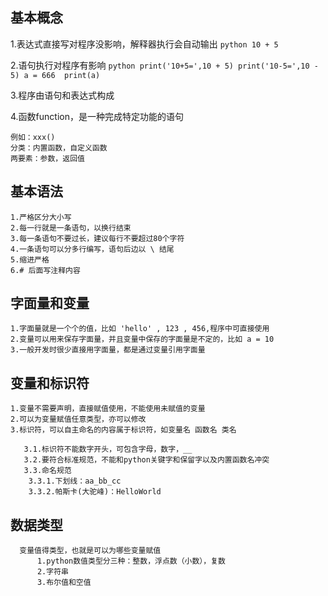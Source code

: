 ## 基本概念
1.表达式直接写对程序没影响，解释器执行会自动输出
    ```python
        10 + 5 
    ```

2.语句执行对程序有影响
    ```python
        print('10+5=',10 + 5)
        print('10-5=',10 - 5)
        a = 666 
        print(a)
    ```

3.程序由语句和表达式构成

4.函数function，是一种完成特定功能的语句

    例如：xxx()
    分类：内置函数，自定义函数
    两要素：参数，返回值


## 基本语法
    1.严格区分大小写
    2.每一行就是一条语句，以换行结束
    3.每一条语句不要过长，建议每行不要超过80个字符
    4.一条语句可以分多行编写，语句后边以 \ 结尾
    5.缩进严格
    6.# 后面写注释内容

## 字面量和变量
    1.字面量就是一个个的值，比如 'hello' , 123 , 456,程序中可直接使用
    2.变量可以用来保存字面量，并且变量中保存的字面量是不定的，比如 a = 10
    3.一般开发时很少直接用字面量，都是通过变量引用字面量

## 变量和标识符 
    1.变量不需要声明，直接赋值使用，不能使用未赋值的变量
    2.可以为变量赋值任意类型，亦可以修改
    3.标识符，可以自主命名的内容属于标识符，如变量名 函数名 类名

       3.1.标识符不能数字开头，可包含字母，数字，__
       3.2.要符合标准规范，不能和python关键字和保留字以及内置函数名冲突
       3.3.命名规范
        3.3.1.下划线：aa_bb_cc
        3.3.2.帕斯卡(大驼峰)：HelloWorld
## 数据类型
      变量值得类型，也就是可以为哪些变量赋值
          1.python数值类型分三种：整数，浮点数（小数），复数
          2.字符串
          3.布尔值和空值

